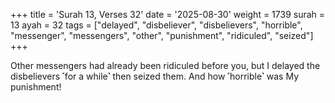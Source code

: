 +++
title = 'Surah 13, Verses 32'
date = '2025-08-30'
weight = 1739
surah = 13
ayah = 32
tags = ["delayed", "disbeliever", "disbelievers", "horrible", "messenger", "messengers", "other", "punishment", "ridiculed", "seized"]
+++

Other messengers had already been ridiculed before you, but I delayed the disbelievers ˹for a while˺ then seized them. And how ˹horrible˺ was My punishment!